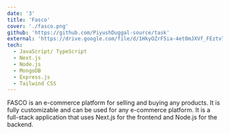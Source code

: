```yaml
---
date: '3'
title: 'Fasco'
cover: './fasco.png'
github: 'https://github.com/PiyushDuggal-source/task'
external: 'https://drive.google.com/file/d/1HkyOZrF5ia-4et0mJXVf_FEztv7Vpyww/view?usp=drive_link'
tech:
  - JavaScript/ TypeScript
  - Next.js
  - Node.js
  - MongoDB
  - Express.js
  - Tailwind CSS
---
```


FASCO is an e-commerce platform for selling and buying any products. It is fully customizable and can be used for any e-commerce platform. It is a full-stack application that uses Next.js for the frontend and Node.js for the backend.
